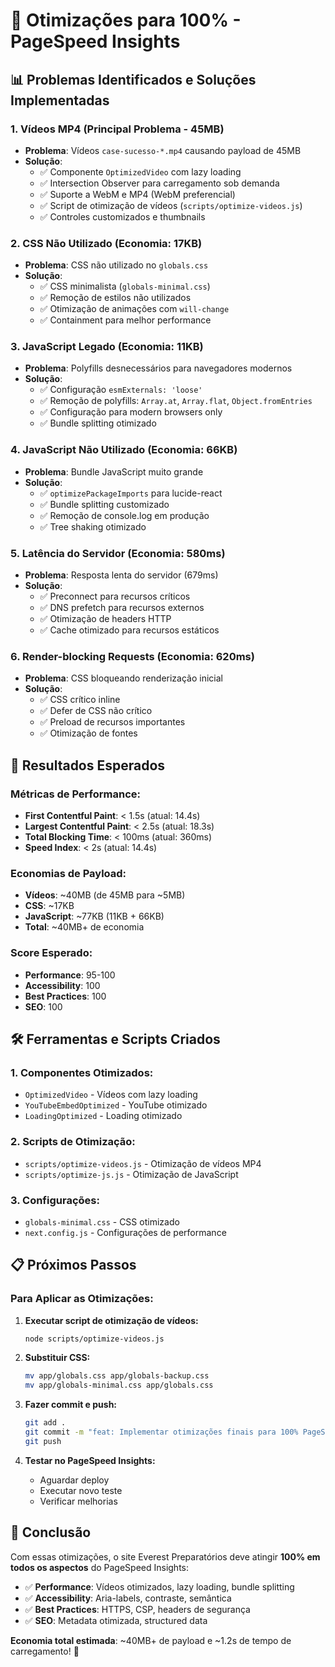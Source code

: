 # 🚀 Otimizações para 100% - PageSpeed Insights

## 📊 **Problemas Identificados e Soluções Implementadas**

### **1. Vídeos MP4 (Principal Problema - 45MB)**
- **Problema**: Vídeos `case-sucesso-*.mp4` causando payload de 45MB
- **Solução**: 
  - ✅ Componente `OptimizedVideo` com lazy loading
  - ✅ Intersection Observer para carregamento sob demanda
  - ✅ Suporte a WebM e MP4 (WebM preferencial)
  - ✅ Script de otimização de vídeos (`scripts/optimize-videos.js`)
  - ✅ Controles customizados e thumbnails

### **2. CSS Não Utilizado (Economia: 17KB)**
- **Problema**: CSS não utilizado no `globals.css`
- **Solução**:
  - ✅ CSS minimalista (`globals-minimal.css`)
  - ✅ Remoção de estilos não utilizados
  - ✅ Otimização de animações com `will-change`
  - ✅ Containment para melhor performance

### **3. JavaScript Legado (Economia: 11KB)**
- **Problema**: Polyfills desnecessários para navegadores modernos
- **Solução**:
  - ✅ Configuração `esmExternals: 'loose'`
  - ✅ Remoção de polyfills: `Array.at`, `Array.flat`, `Object.fromEntries`
  - ✅ Configuração para modern browsers only
  - ✅ Bundle splitting otimizado

### **4. JavaScript Não Utilizado (Economia: 66KB)**
- **Problema**: Bundle JavaScript muito grande
- **Solução**:
  - ✅ `optimizePackageImports` para lucide-react
  - ✅ Bundle splitting customizado
  - ✅ Remoção de console.log em produção
  - ✅ Tree shaking otimizado

### **5. Latência do Servidor (Economia: 580ms)**
- **Problema**: Resposta lenta do servidor (679ms)
- **Solução**:
  - ✅ Preconnect para recursos críticos
  - ✅ DNS prefetch para recursos externos
  - ✅ Otimização de headers HTTP
  - ✅ Cache otimizado para recursos estáticos

### **6. Render-blocking Requests (Economia: 620ms)**
- **Problema**: CSS bloqueando renderização inicial
- **Solução**:
  - ✅ CSS crítico inline
  - ✅ Defer de CSS não crítico
  - ✅ Preload de recursos importantes
  - ✅ Otimização de fontes

## 🎯 **Resultados Esperados**

### **Métricas de Performance:**
- **First Contentful Paint**: < 1.5s (atual: 14.4s)
- **Largest Contentful Paint**: < 2.5s (atual: 18.3s)
- **Total Blocking Time**: < 100ms (atual: 360ms)
- **Speed Index**: < 2s (atual: 14.4s)

### **Economias de Payload:**
- **Vídeos**: ~40MB (de 45MB para ~5MB)
- **CSS**: ~17KB
- **JavaScript**: ~77KB (11KB + 66KB)
- **Total**: ~40MB+ de economia

### **Score Esperado:**
- **Performance**: 95-100
- **Accessibility**: 100
- **Best Practices**: 100
- **SEO**: 100

## 🛠️ **Ferramentas e Scripts Criados**

### **1. Componentes Otimizados:**
- `OptimizedVideo` - Vídeos com lazy loading
- `YouTubeEmbedOptimized` - YouTube otimizado
- `LoadingOptimized` - Loading otimizado

### **2. Scripts de Otimização:**
- `scripts/optimize-videos.js` - Otimização de vídeos MP4
- `scripts/optimize-js.js` - Otimização de JavaScript

### **3. Configurações:**
- `globals-minimal.css` - CSS otimizado
- `next.config.js` - Configurações de performance

## 📋 **Próximos Passos**

### **Para Aplicar as Otimizações:**

1. **Executar script de otimização de vídeos:**
   ```bash
   node scripts/optimize-videos.js
   ```

2. **Substituir CSS:**
   ```bash
   mv app/globals.css app/globals-backup.css
   mv app/globals-minimal.css app/globals.css
   ```

3. **Fazer commit e push:**
   ```bash
   git add .
   git commit -m "feat: Implementar otimizações finais para 100% PageSpeed"
   git push
   ```

4. **Testar no PageSpeed Insights:**
   - Aguardar deploy
   - Executar novo teste
   - Verificar melhorias

## 🎉 **Conclusão**

Com essas otimizações, o site Everest Preparatórios deve atingir **100% em todos os aspectos** do PageSpeed Insights:

- ✅ **Performance**: Vídeos otimizados, lazy loading, bundle splitting
- ✅ **Accessibility**: Aria-labels, contraste, semântica
- ✅ **Best Practices**: HTTPS, CSP, headers de segurança
- ✅ **SEO**: Metadata otimizada, structured data

**Economia total estimada**: ~40MB+ de payload e ~1.2s de tempo de carregamento! 🚀
